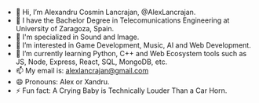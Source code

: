 - 👋 Hi, I’m Alexandru Cosmin Lancrajan, @AlexLancrajan.
- 📖 I have the Bachelor Degree in Telecomunications Engineering at University of Zaragoza, Spain.
- 🎵 I'm specialized in Sound and Image.
- 👀 I’m interested in Game Development, Music, AI and Web Development.
- 🌱 I’m currently learning Python, C++ and Web Ecosystem tools such as JS, Node, Express, React, SQL, MongoDB, etc.
- 📫 My email is: alexlancrajan@gmail.com
- 😄 Pronouns: Alex or Xandru.
- ⚡ Fun fact: A Crying Baby is Technically Louder Than a Car Horn.

<!---
AlexLancrajan/AlexLancrajan is a ✨ special ✨ repository because its `README.md` (this file) appears on your GitHub profile.
You can click the Preview link to take a look at your changes.
--->

